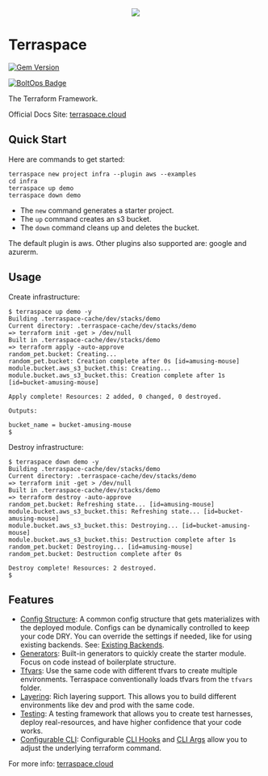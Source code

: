 <div align="center">
  <a href="https://terraspace.cloud"><img src="https://img.boltops.com/boltops/logos/terraspace-dark-v2.png" /></a>
</div>

# Terraspace

[![Gem Version](https://badge.fury.io/rb/terraspace.png)](http://badge.fury.io/rb/terraspace)

[![BoltOps Badge](https://img.boltops.com/boltops/badges/boltops-badge.png)](https://www.boltops.com)

The Terraform Framework.

Official Docs Site: [terraspace.cloud](https://terraspace.cloud)

## Quick Start

Here are commands to get started:

    terraspace new project infra --plugin aws --examples
    cd infra
    terraspace up demo
    terraspace down demo

* The `new` command generates a starter project.
* The `up` command creates an s3 bucket.
* The `down` command cleans up and deletes the bucket.

The default plugin is aws. Other plugins also supported are: google and azurerm.

## Usage

Create infrastructure:

    $ terraspace up demo -y
    Building .terraspace-cache/dev/stacks/demo
    Current directory: .terraspace-cache/dev/stacks/demo
    => terraform init -get > /dev/null
    Built in .terraspace-cache/dev/stacks/demo
    => terraform apply -auto-approve
    random_pet.bucket: Creating...
    random_pet.bucket: Creation complete after 0s [id=amusing-mouse]
    module.bucket.aws_s3_bucket.this: Creating...
    module.bucket.aws_s3_bucket.this: Creation complete after 1s [id=bucket-amusing-mouse]

    Apply complete! Resources: 2 added, 0 changed, 0 destroyed.

    Outputs:

    bucket_name = bucket-amusing-mouse
    $

Destroy infrastructure:

    $ terraspace down demo -y
    Building .terraspace-cache/dev/stacks/demo
    Current directory: .terraspace-cache/dev/stacks/demo
    => terraform init -get > /dev/null
    Built in .terraspace-cache/dev/stacks/demo
    => terraform destroy -auto-approve
    random_pet.bucket: Refreshing state... [id=amusing-mouse]
    module.bucket.aws_s3_bucket.this: Refreshing state... [id=bucket-amusing-mouse]
    module.bucket.aws_s3_bucket.this: Destroying... [id=bucket-amusing-mouse]
    module.bucket.aws_s3_bucket.this: Destruction complete after 1s
    random_pet.bucket: Destroying... [id=amusing-mouse]
    random_pet.bucket: Destruction complete after 0s

    Destroy complete! Resources: 2 destroyed.
    $

## Features

* [Config Structure](https://terraspace.cloud/docs/config/): A common config structure that gets materializes with the deployed module. Configs can be dynamically controlled to keep your code DRY. You can override the settings if needed, like for using existing backends. See: [Existing Backends](https://terraspace.cloud/docs/state/existing/).
* [Generators](https://terraspace.cloud/docs/generators/): Built-in generators to quickly create the starter module. Focus on code instead of boilerplate structure.
* [Tfvars](https://terraspace.cloud/docs/tfvars/): Use the same code with different tfvars to create multiple environments. Terraspace conventionally loads tfvars from the `tfvars` folder.
* [Layering](https://terraspace.cloud/docs/tfvars/layering/): Rich layering support. This allows you to build different environments like dev and prod with the same code.
* [Testing](https://terraspace.cloud/docs/testing/): A testing framework that allows you to create test harnesses, deploy real-resources, and have higher confidence that your code works.
* [Configurable CLI](https://terraspace.cloud/docs/cli/): Configurable [CLI Hooks](https://terraspace.cloud/docs/cli/hooks/) and [CLI Args](https://terraspace.cloud/docs/cli/args/) allow you to adjust the underlying terraform command.

For more info: [terraspace.cloud](https://terraspace.cloud)
